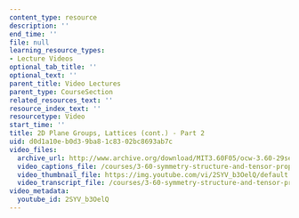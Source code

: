 ```yaml
---
content_type: resource
description: ''
end_time: ''
file: null
learning_resource_types:
- Lecture Videos
optional_tab_title: ''
optional_text: ''
parent_title: Video Lectures
parent_type: CourseSection
related_resources_text: ''
resource_index_text: ''
resourcetype: Video
start_time: ''
title: 2D Plane Groups, Lattices (cont.) - Part 2
uid: d0d1a10e-b0d3-9ba8-1c83-02bc8693ab7c
video_files:
  archive_url: http://www.archive.org/download/MIT3.60F05/ocw-3.60-29sep2005-part2-220k.mp4
  video_captions_file: /courses/3-60-symmetry-structure-and-tensor-properties-of-materials-fall-2005/dc46e92b110351708ff7aa7ddf1b7f50_2SYV_b3OelQ.vtt
  video_thumbnail_file: https://img.youtube.com/vi/2SYV_b3OelQ/default.jpg
  video_transcript_file: /courses/3-60-symmetry-structure-and-tensor-properties-of-materials-fall-2005/97eb7769433203b7c7d48d21a125ded1_2SYV_b3OelQ.pdf
video_metadata:
  youtube_id: 2SYV_b3OelQ
---
```

